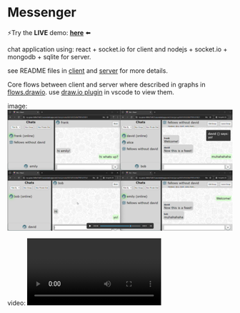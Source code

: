 # Messenger

⚡Try the **LIVE** demo: [**here**](https://icy-grass-0d0e37a03.5.azurestaticapps.net/) ⬅️

chat application using:
react + socket.io for client and
nodejs + socket.io + mongodb + sqlite for server.

see README files in [client](client/README.md) and [server](server/README.md) for more details.

Core flows between client and server where described in graphs in [flows.drawio](../flows.drawio). use [draw.io plugin](https://marketplace.visualstudio.com/items?itemName=hediet.vscode-drawio) in vscode to view them.

image:
![demo image](./images/demo.png)

video:
![demo video](./images/demo%20video.mp4)

